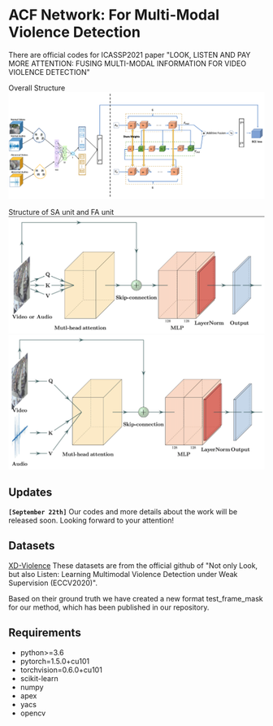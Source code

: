# ACF Network: For Multi-Modal Violence Detection 
	
There are official codes for ICASSP2021 paper "LOOK, LISTEN AND PAY MORE ATTENTION: FUSING MULTI-MODAL INFORMATION FOR VIDEO VIOLENCE DETECTION"

Overall Structure 
![Structure of our method](Overall-architecture.jpg)

Structure of SA unit and FA unit
![SA-unit](SA-unit.jpg)![FA-unit](FA-unit.jpg)

## Updates
**`[September 22th]`** 
Our codes and more details about the work will be released soon. Looking forward to your attention!

## Datasets
[XD-Violence](https://roc-ng.github.io/XD-Violence/)
These datasets are from the official github of "Not only Look, but also Listen: Learning Multimodal Violence Detection under Weak Supervision (ECCV2020)".

Based on their ground truth we have created a new format test_frame_mask for our method, which has been published in our repository.

## Requirements
- python>=3.6
- pytorch=1.5.0+cu101
- torchvision=0.6.0+cu101
- scikit-learn
- numpy
- apex
- yacs
- opencv
